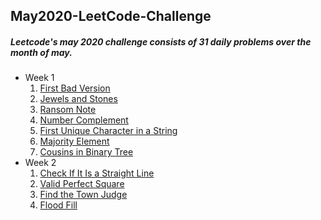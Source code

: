 ## May2020-LeetCode-Challenge
##### Leetcode's may 2020 challenge consists of 31 daily problems over the month of may.
* Week 1
  1. [First Bad Version](https://leetcode.com/problems/first-bad-version/)
  2. [Jewels and Stones](https://leetcode.com/problems/jewels-and-stones/)
  3. [Ransom Note](https://leetcode.com/problems/number-complement/)
  4. [Number Complement](https://leetcode.com/problems/number-complement/)
  5. [First Unique Character in a String](https://leetcode.com/problems/first-unique-character-in-a-string/)
  6. [Majority Element](https://leetcode.com/problems/majority-element/)
  7. [Cousins in Binary Tree](https://leetcode.com/problems/cousins-in-binary-tree/)
* Week 2
  1. [Check If It Is a Straight Line](https://leetcode.com/problems/check-if-it-is-a-straight-line/)
  2. [Valid Perfect Square](https://leetcode.com/problems/validate-perfect-square/)
  3. [Find the Town Judge](https://leetcode.com/problems/find-the-town-judge/)
  4. [Flood Fill](https://leetcode.com/problems/flood-fill/)
